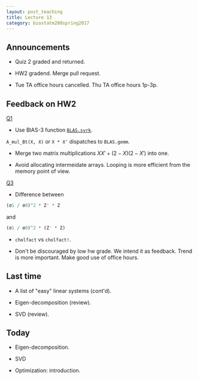 ```yaml
---
layout: post_teaching
title: Lecture 13
category: biostatm280spring2017
---
```


## Announcements

* Quiz 2 graded and returned.

* HW2 gradend. Merge pull request.

* Tue TA office hours cancelled. Thu TA office hours 1p-3p.

## Feedback on HW2

[Q1](http://hua-zhou.github.io/teaching/biostatm280-2017spring/hw/hw02sol.html#Q1)

* Use BlAS-3 function [`BLAS.syrk`](https://docs.julialang.org/en/stable/stdlib/linalg/Base.LinAlg.BLAS.syrk).

`A_mul_Bt(X, X)` or `X * X'` dispatches to `BLAS.gemm`. 

* Merge two matrix multiplications $XX' + (2-X)(2-X')$ into one.

* Avoid allocating intermeidate arrays. Looping is more efficient from the memory point of view.

[Q3](http://hua-zhou.github.io/teaching/biostatm280-2017spring/hw/hw02sol.html#Q3)

* Difference between
```julia
(σ1 / σ0)^2 * Z' * Z
```
and
```julia
(σ1 / σ0)^2 * (Z' * Z)
```

* `cholfact` vs `cholfact!`.

* Don't be discouraged by low hw grade. We intend it as feedback. Trend is more important. Make good use of office hours.


## Last time

* A list of "easy" linear systems (cont'd).

* Eigen-decomposition (review).

* SVD (review).


## Today

* Eigen-decomposition.

* SVD

* Optimization: introduction.